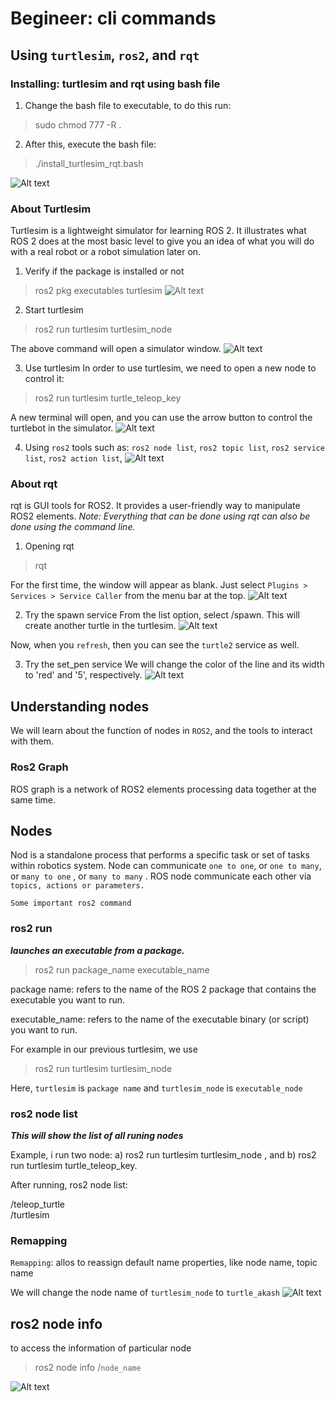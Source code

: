 # Begineer: cli commands 

## Using `turtlesim`, `ros2`, and `rqt`

### Installing: turtlesim and rqt using bash file

1. Change the bash file to executable, to do this run:
> sudo chmod 777 -R .

2. After this, execute the bash file:
> ./install_turtlesim_rqt.bash

![Alt text](snippets/image.png)

### About Turtlesim
Turtlesim is a lightweight simulator for learning ROS 2. It illustrates what ROS 2 does at the most basic level to give you an idea of what you will do with a real robot or a robot simulation later on.

1. Verify if the package is installed or not
> ros2 pkg executables turtlesim
![Alt text](snippets/image-1.png)

2. Start turtlesim
> ros2 run turtlesim turtlesim_node

The above command will open a simulator window.
![Alt text](snippets/image-2.png)

3. Use turtlesim
In order to use turtlesim, we need to open a new node to control it:
> ros2 run turtlesim turtle_teleop_key

A new terminal will open, and you can use the arrow button to control the turtlebot in the simulator.
![Alt text](snippets/image-3.png)

4. Using `ros2` tools such as: `ros2 node list`,  `ros2 topic list`, `ros2 service list`, `ros2 action list`,
![Alt text](snippets/image-4.png)

### About rqt
rqt is GUI tools for ROS2. It provides a user-friendly way to manipulate ROS2 elements. *Note: Everything that can be done using rqt can also be done using the command line.*

1. Opening rqt
> rqt

For the first time, the window will appear as blank. Just select `Plugins > Services > Service Caller` from the menu bar at the top.
![Alt text](snippets/image-5.png)

2. Try the spawn service
From the list option, select /spawn. This will create another turtle in the turtlesim.
![Alt text](snippets/image-6.png)

Now, when you `refresh`, then you can see the `turtle2` service as well.

3. Try the set_pen service
We will change the color of the line and its width to 'red' and '5', respectively.
![Alt text](snippets/image-7.png)


## Understanding nodes

We will learn about the function of nodes in `ROS2`, and the tools to interact with them. 

### Ros2 Graph
 ROS graph is a network of ROS2 elements processing data together at the same time.

 ## Nodes
 Nod is a standalone process that performs a specific task or set of tasks within robotics system.  Node can communicate `one to one`, or `one to many`, or `many to one` , or `many to many` .  ROS node communicate each other via `topics, actions or parameters.`

 ``Some important ros2 command``
### ros2 run

 ***launches an executable from a package.***

 > ros2 run package_name executable_name
 
package name:   refers to the name of the ROS 2 package that contains the executable  you want to run.

executable_name:  refers to the name of the executable binary (or script) you want to run.
  


 For example in our previous turtlesim, we use 

 > ros2 run turtlesim turtlesim_node

Here, ``turtlesim`` is `package name` and `turtlesim_node`  is `executable_node`

### ros2 node list

***This will show the list of all runing nodes***

Example, i run two node: a) ros2 run turtlesim turtlesim_node , and b) ros2 run turtlesim turtle_teleop_key. 

After running, ros2 node list: 

/teleop_turtle <br>
/turtlesim

### Remapping
`Remapping`: allos to reassign default name properties, like node name, topic name

We will change the node name of `turtlesim_node` to   `turtle_akash`
![Alt text](snippets/remap.png)

## ros2 node info
 to access the information of particular node

 > ros2 node info /`node_name`

 ![Alt text](snippets/node_info.png)